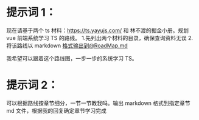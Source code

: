 # 提示词 1：

现在请基于两个 ts 材料：https://ts.yayujs.com/ 和 林不渡的掘金小册。规划 vue 前端系统学习 TS 的路线。 1.先列出两个材料的目录，确保查询资料无误 2.将该路线以 markdown 格式输出到@RoadMap.md

我希望可以跟着这个路线图，一步一步的系统学习 TS。

# 提示词 2：

可以根据路线按章节细分，一节一节教我吗。输出 markdown 格式到指定章节 md 文件，根据我的回复确定章节学习完成
